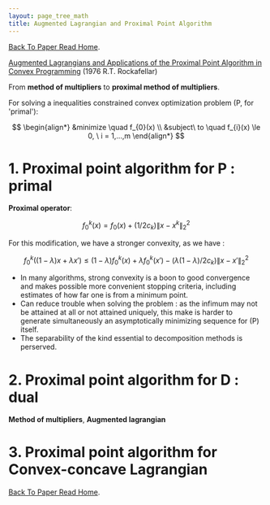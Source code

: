 ```yaml
---
layout: page_tree_math
title: Augmented Lagrangian and Proximal Point Algorithm
---
```


[Back To Paper Read Home](../00index).

[Augmented Lagrangians and Applications of the Proximal Point Algorithm in Convex Programming](https://www.researchgate.net/publication/243781294_Augmented_Lagrangians_and_Applications_of_the_Proximal_Point_Algorithm_in_Convex_Programming) (1976 R.T. Rockafellar)


From **method of multipliers** to **proximal method of multipliers**.

For solving a inequalities constrained convex optimization problem (P, for 'primal'):

$$
  \begin{align*}
  &minimize \quad f_{0}(x) \\
  &subject\ to \quad f_{i}(x) \le 0, \ i = 1,...,m
  \end{align*}
$$

# 1. Proximal point algorithm for P : primal

**Proximal operator**:

$$
  f_{0}^{k}(x) = f_{0}(x) + (1/2c_{k})\| x- x^{k}\|_{2}^{2}
$$

For this modification, we have a stronger convexity, as we have :

$$
  f_{0}^{k}((1-\lambda)x + \lambda x') \le (1-\lambda)f_{0}^{k}(x) + \lambda f_{0}^{k}(x') - (\lambda(1-\lambda)/2c_{k})\| x- x'\|_{2}^{2}
$$

* In many algorithms, strong convexity is a boon to good convergence and makes possible more convenient stopping criteria, including estimates of how far one is from a minimum point.
* Can reduce trouble when solving the problem : as the infimum may not be attained at all or not attained uniquely, this make is harder to generate simultaneously an asymptotically minimizing sequence for (P) itself.
* The separability of the kind essential to decomposition methods is perserved.

# 2. Proximal point algorithm for D : dual

**Method of multipliers**, **Augmented lagrangian**


# 3. Proximal point algorithm for Convex-concave Lagrangian

[Back To Paper Read Home](../00index).
